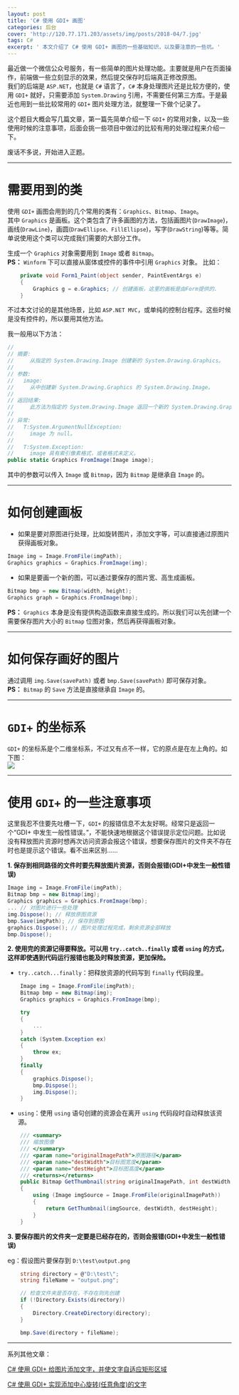 ```yaml
---
layout: post
title: 'C# 使用 GDI+ 画图'
categories: 后台
cover: 'http://120.77.171.203/assets/img/posts/2018-04/7.jpg'
tags: C#
excerpt: ' 本文介绍了 C# 使用 GDI+ 画图的一些基础知识，以及要注意的一些坑。'
---
```


最近做一个微信公众号服务，有一些简单的图片处理功能。主要就是用户在页面操作，前端做一些立刻显示的效果，然后提交保存时后端真正修改原图。   
我们的后端是 `ASP.NET`，也就是 `C#` 语言了，`C#` 本身处理图片还是比较方便的，使用 `GDI+` 就好，只需要添加 `System.Drawing` 引用，不需要任何第三方库。于是最近也用到一些比较常用的 `GDI+` 图片处理方法，就整理一下做个记录了。

这个题目大概会写几篇文章，第一篇先简单介绍一下 `GDI+` 的常用对象，以及一些使用时候的注意事项，后面会挑一些项目中做过的比较有用的处理过程来介绍一下。

废话不多说，开始进入正题。

---

# 需要用到的类

使用 `GDI+` 画图会用到的几个常用的类有：`Graphics`、`Bitmap`、`Image`。  
其中 `Graphics` 是画板。这个类包含了许多画图的方法，包括画图片(`DrawImage`)，画线(`DrawLine`)，画圆(`DrawEllipse、FillEllipse`)，写字(`DrawString`)等等。简单说使用这个类可以完成我们需要的大部分工作。 

生成一个 `Graphics` 对象需要用到 `Image` 或者 `Bitmap`。  
**PS：** `Winform` 下可以直接从窗体或控件的事件中引用 `Graphics` 对象。
比如：
```csharp
    private void Form1_Paint(object sender, PaintEventArgs e)
    {
        Graphics g = e.Graphics; // 创建画板，这里的画板是由Form提供的.
    }
```

不过本文讨论的是其他场景，比如 `ASP.NET MVC`，或单纯的控制台程序。这些时候是没有控件的，所以要用其他方法。  

我一般用以下方法：
```csharp
//
// 摘要:
//     从指定的 System.Drawing.Image 创建新的 System.Drawing.Graphics。
//
// 参数:
//   image:
//     从中创建新 System.Drawing.Graphics 的 System.Drawing.Image。
//
// 返回结果:
//     此方法为指定的 System.Drawing.Image 返回一个新的 System.Drawing.Graphics。
//
// 异常:
//   T:System.ArgumentNullException:
//     image 为 null。
//
//   T:System.Exception:
//     image 具有索引像素格式，或者格式未定义。
public static Graphics FromImage(Image image);
```
其中的参数可以传入 `Image` 或 `Bitmap`，因为 `Bitmap` 是继承自 `Image` 的。

---

# 如何创建画板

- 如果是要对原图进行处理，比如旋转图片，添加文字等，可以直接通过原图片获得画板对象。
```csharp
Image img = Image.FromFile(imgPath);
Graphics graphics = Graphics.FromImage(img);
```

- 如果是要画一个新的图，可以通过要保存的图片宽、高生成画板。
```csharp
Bitmap bmp = new Bitmap(width, height);
Graphics graph = Graphics.FromImage(bmp);
```
**PS：** `Graphics` 本身是没有提供构造函数来直接生成的。所以我们可以先创建一个需要保存图片大小的 `Bitmap` 位图对象，然后再获得画板对象。

---

# 如何保存画好的图片
通过调用 `img.Save(savePath)` 或者 `bmp.Save(savePath)` 即可保存对象。  
**PS：** `Bitmap` 的 `Save` 方法是直接继承自 `Image` 的。

---

# `GDI+` 的坐标系
`GDI+` 的坐标系是个二维坐标系，不过又有点不一样，它的原点是在左上角的。如下图：  
![](http://120.77.171.203:8080/images/blog-img/8.png)

---

# 使用 `GDI+` 的一些注意事项

这里我忍不住要先吐槽一下，`GDI+` 的报错信息不太友好啊。经常只是返回一个“GDI+ 中发生一般性错误。”，不能快速地根据这个错误提示定位问题。比如说没有释放图片资源时想再次访问资源会报这个错误，想要保存图片的文件夹不存在时也是提示这个错误。看不出来区别……

**1. 保存到相同路径的文件时要先释放图片资源，否则会报错(GDI+中发生一般性错误)**
```csharp
Image img = Image.FromFile(imgPath);
Bitmap bmp = new Bitmap(img);
Graphics graphics = Graphics.FromImage(bmp);
... // 对图片进行一些处理
img.Dispose(); // 释放原图资源
bmp.Save(imgPath); // 保存到原图
graphics.Dispose(); // 图片处理过程完成，剩余资源全部释放
bmp.Dispose();
```

**2. 使用完的资源记得要释放。可以用 `try..catch..finally` 或者 `using` 的方式，这样即使遇到代码运行报错也能及时释放资源，更加保险。**

- `try..catch...finally`：把释放资源的代码写到 `finally` 代码段里。
```csharp
    Image img = Image.FromFile(imgPath);
    Bitmap bmp = new Bitmap(img);
    Graphics graphics = Graphics.FromImage(bmp);

    try
    {
        ...
    }
    catch (System.Exception ex)
    {
        throw ex;
    }
    finally
    {
        graphics.Dispose();
        bmp.Dispose();
        img.Dispose();
    }
```

- `using`：使用 `using` 语句创建的资源会在离开 `using` 代码段时自动释放该资源。
```csharp
    /// <summary>
    /// 缩放图像
    /// </summary>
    /// <param name="originalImagePath">原图路径</param>
    /// <param name="destWidth">目标图宽度</param>
    /// <param name="destHeight">目标图高度</param>
    /// <returns></returns>
    public Bitmap GetThumbnail(string originalImagePath, int destWidth, int destHeight)
    {
        using (Image imgSource = Image.FromFile(originalImagePath))
        {
            return GetThumbnail(imgSource, destWidth, destHeight);
        }
    }
```

**3. 要保存图片的文件夹一定要是已经存在的，否则会报错(GDI+中发生一般性错误)**

eg：假设图片要保存到 `D:\test\output.png`
```csharp
    string directory = @"D:\test\";
    string fileName = "output.png";

    // 检查文件夹是否存在，不存在则先创建
    if (!Directory.Exists(directory))
    {
        Directory.CreateDirectory(directory);
    }

    bmp.Save(directory + fileName);
```

---

系列其他文章：

[C# 使用 GDI+ 给图片添加文字，并使文字自适应矩形区域](https://dandelion-drq.github.io/2018/04/07/csharp_use_gdiplus_to_add_text.html)

[C# 使用 GDI+ 实现添加中心旋转(任意角度)的文字](https://dandelion-drq.github.io/2018/04/09/csharp_use_gdiplus_to_rotate_text.html)